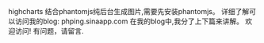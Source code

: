 highcharts 结合phantomjs纯后台生成图片,需要先安装phantomjs。
详细了解可以访问我的blog: phping.sinaapp.com
在我的blog中,我分了上下篇来讲解。
欢迎访问! 有问题，请留言.

